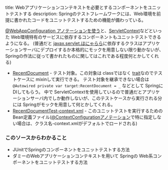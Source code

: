 title: Webアプリケーションコンテキストを必要とするコンポーネントをユニットテストする
description: Springのテストフレームワークには、Web環境を前提に書かれたコードをユニットテストするための機能が備わっている。

[@WebAppConfiguration アノテーションを使う](http://docs.spring.io/spring/docs/current/spring-framework-reference/html/testing.html#testcontext-ctx-management-web)と、[ServletContext](http://docs.oracle.com/javaee/6/api/javax/servlet/ServletContext.html)などといった Web環境特有のサービスに依存するコンポーネントもユニットテストできるようになる。
(普通だと [javax.servlet.ほにゃらら](http://docs.oracle.com/javaee/6/api/javax/servlet/package-summary.html)に依存するクラスはアプリケーションサーバにデプロイするか本格的にモックを用意しない限り動かないが、Springの作法に従って書かれたものに関してはこれである程度何とかしてくれる)

- [RecentDocument](${contextRoot}/src/examples/scala/com/walbrix/spring/RecentDocument.scala) - テスト対象。この対象は classではなく [trait](http://www.ne.jp/asahi/hishidama/home/tech/scala/trait.html)なのでテストケースに mixinして実行できる。
  テスト対象を継承できない場合は ```@Autowired private var target:RecentDocument = _``` などとして Springに DIしてもらう。
  中で ServletContextを使用しているので普通だとアプリケーションサーバ内でしか動作しないが、このテストケースから実行される分には Springがモックを用意して何とかしてくれる。
- [RecentDocumentTest-context.xml](${contextRoot}/src/test/resources/com/walbrix/spring/RecentDocumentTest-context.xml) - このユニットテストを実行するための Bean定義ファイル([@ContextConfigurationアノテーション](http://docs.spring.io/spring/docs/current/javadoc-api/org/springframework/test/context/ContextConfiguration.html)で特に指定しない場合は、クラス名-context.xmlがデフォルトでロードされる)

### このソースからわかること

- JUnitでSpringのコンポーネントをユニットテストする方法
- ダミーのWebアプリケーションコンテキストを用いて Springの Web系コンポーネントをユニットテストする方法
